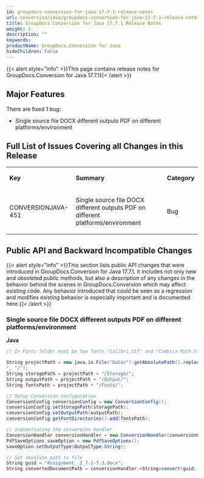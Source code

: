 ```yaml
---
id: groupdocs-conversion-for-java-17-7-1-release-notes
url: conversion/java/groupdocs-conversion-for-java-17-7-1-release-notes
title: GroupDocs.Conversion for Java 17.7.1 Release Notes
weight: 2
description: ""
keywords: 
productName: GroupDocs.Conversion for Java
hideChildren: False
---
```

{{< alert style="info" >}}This page contains release notes for GroupDocs.Conversion for Java 17.7.1{{< /alert >}}

## Major Features

There are fixed 1 bug:

*   Single source file DOCX different outputs PDF on different platforms/environment

## Full List of Issues Covering all Changes in this Release

<table class="confluenceTable"><tbody><tr><td class="confluenceTd"><p><strong>Key</strong></p></td><td class="confluenceTd"><p><strong>Summary</strong></p></td><td class="confluenceTd"><p><strong>Category</strong></p></td></tr><tr><td class="confluenceTd"><p>CONVERSIONJAVA-451</p></td><td class="confluenceTd"><p>Single source file DOCX different outputs PDF on different platforms/environment</p></td><td class="confluenceTd"><p>Bug</p></td></tr></tbody></table>

## Public API and Backward Incompatible Changes

{{< alert style="info" >}}This section lists public API changes that were introduced in GroupDocs.Conversion for Java 17.7.1. It includes not only new and obsoleted public methods, but also a description of any changes in the behavior behind the scenes in GroupDocs.Conversion which may affect existing code. Any behavior introduced that could be seen as a regression and modifies existing behavior is especially important and is documented here.{{< /alert >}}

### Single source file DOCX different outputs PDF on different platforms/environment

**Java**

```csharp
// In Fonts folder must be two fonts "Calibri.ttf" and "Cambria Math.ttf" 

String projectPath = new java.io.File("Data/").getAbsolutePath().replace("
", "/");
String storagePath = projectPath + "/Storage/";
String outputPath = projectPath + "/Output/";
String fontsPath = projectPath + "/Fonts/"; 

// Setup Conversion configuration
ConversionConfig conversionConfig = new ConversionConfig();
conversionConfig.setStoragePath(storagePath);
conversionConfig.setOutputPath(outputPath);
conversionConfig.getFontDirectories().add(fontsPath); 

// Instantiating the conversion handler
ConversionHandler conversionHandler = new ConversionHandler(conversionConfig);
PdfSaveOptions saveOption = new PdfSaveOptions();
saveOption.setOutputType(OutputType.String); 

// Set absolute path to file
String guid = "Assignment__2_7.1-7.3.docx";
String convertedDocumentPath = conversionHandler.<String>convert(guid, saveOption);
```
